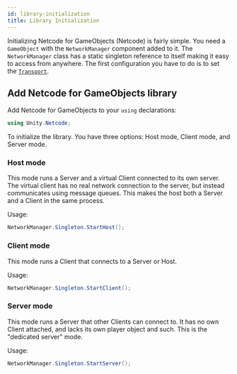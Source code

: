 ```yaml
---
id: library-initialization
title: Library Initialization
---
```


Initializing Netcode for GameObjects (Netcode) is fairly simple. You need a `GameObject` with the `NetworkManager` component added to it. The `NetworkManager` class has a static singleton reference to itself making it easy to access from anywhere. The first configuration you have to do is to set the [`Transport`](../advanced-topics/custom-transports.md). 

## Add Netcode for GameObjects library

Add Netcode for GameObjects to your `using` declarations:

```csharp
using Unity.Netcode;
```

To initialize the library. You have three options: Host mode, Client mode, and Server mode.

### Host mode

This mode runs a Server and a virtual Client connected to its own server. The virtual client has no real network connection to the server, but instead communicates using message queues. This makes the host both a Server and a Client in the same process.

Usage:

```csharp
NetworkManager.Singleton.StartHost();
```

### Client mode

This mode runs a Client that connects to a Server or Host.

Usage:

```csharp
NetworkManager.Singleton.StartClient();
```

### Server mode

This mode runs a Server that other Clients can connect to. It has no own Client attached, and lacks its own player object and such. This is the "dedicated server" mode.

Usage:

```csharp
NetworkManager.Singleton.StartServer();
```
